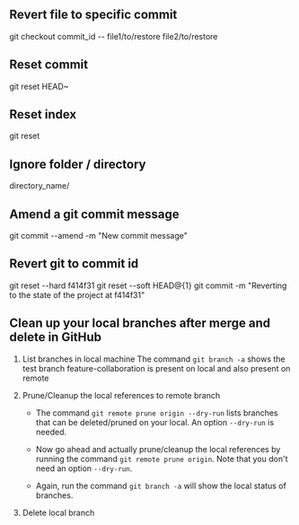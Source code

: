 ## Revert file to specific commit

git checkout commit_id -- file1/to/restore file2/to/restore

## Reset commit

git reset HEAD~

## Reset index

git reset

## Ignore folder / directory

directory_name/

## Amend a git commit message

git commit --amend -m "New commit message"

## Revert git to commit id

git reset --hard f414f31
git reset --soft HEAD@{1}
git commit -m "Reverting to the state of the project at f414f31"

## Clean up your local branches after merge and delete in GitHub

1. List branches in local machine
   The command `git branch -a` shows the test branch feature-collaboration is present on local and also present on remote
1. Prune/Cleanup the local references to remote branch

   - The command `git remote prune origin --dry-run` lists branches that can be deleted/pruned on your local. An option `--dry-run` is needed.

   - Now go ahead and actually prune/cleanup the local references by running the command `git remote prune origin`. Note that you don't need an option `--dry-run`.
   - Again, run the command `git branch -a` will show the local status of branches.

1. Delete local branch
